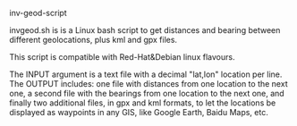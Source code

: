 inv-geod-script

invgeod.sh is is a Linux bash script to get distances and bearing between different
geolocations, plus kml and gpx files.

This script is compatible with Red-Hat&Debian linux flavours.

The INPUT argument is a text file with a decimal "lat,lon" location per line.
The OUTPUT includes: one file with distances from one location to the next
one, a second file with the bearings from one location to the next one, and
finally two additional files, in gpx and kml formats, to let the locations be
displayed as waypoints in any GIS, like Google Earth, Baidu Maps, etc.

